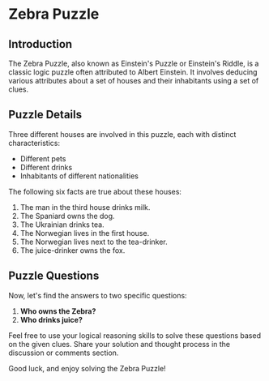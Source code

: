 # Zebra Puzzle

## Introduction

The Zebra Puzzle, also known as Einstein's Puzzle or Einstein's Riddle, is a classic logic puzzle often attributed to Albert Einstein. It involves deducing various attributes about a set of houses and their inhabitants using a set of clues.

## Puzzle Details

Three different houses are involved in this puzzle, each with distinct characteristics:
- Different pets
- Different drinks
- Inhabitants of different nationalities

The following six facts are true about these houses:

1. The man in the third house drinks milk.
2. The Spaniard owns the dog.
3. The Ukrainian drinks tea.
4. The Norwegian lives in the first house.
5. The Norwegian lives next to the tea-drinker.
6. The juice-drinker owns the fox.

## Puzzle Questions

Now, let's find the answers to two specific questions:

1. **Who owns the Zebra?**
2. **Who drinks juice?**

Feel free to use your logical reasoning skills to solve these questions based on the given clues. Share your solution and thought process in the discussion or comments section.

Good luck, and enjoy solving the Zebra Puzzle!
